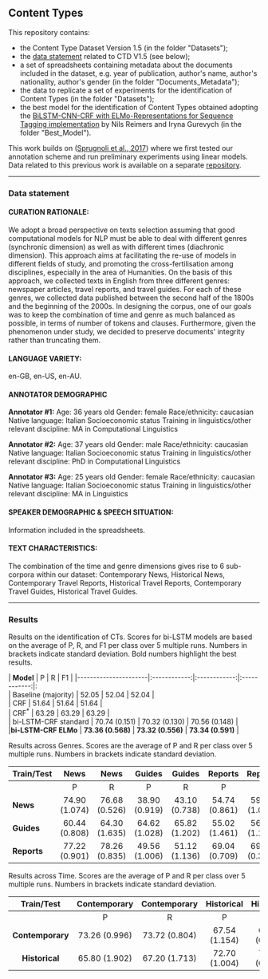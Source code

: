 ## Content Types

This repository contains:
- the Content Type Dataset Version 1.5 (in the folder "Datasets");
- the [data statement](https://www.mitpressjournals.org/doi/pdf/10.1162/tacl_a_00041) related to CTD V1.5 (see below);
- a set of spreadsheets containing metadata about the documents included in the dataset, e.g. year of publication, author's name, author's nationality, author's gender (in the folder "Documents_Metadata");
- the data to replicate a set of experiments for the identification of Content Types (in the folder "Datasets");
- the best model for the identification of Content Types obtained adopting the [BiLSTM-CNN-CRF with ELMo-Representations for Sequence Tagging implementation](https://github.com/UKPLab/elmo-bilstm-cnn-crf) by Nils Reimers and Iryna Gurevych (in the folder "Best_Model").

This work builds on ([Sprugnoli et al., 2017](https://www.aclweb.org/anthology/E17-2042.pdf)) where we first tested our annotation scheme and run preliminary experiments using linear models. Data related to this previous work is available on a separate [repository](https://github.com/dhfbk/content-types).



------------

### Data statement

#### CURATION RATIONALE: 
We adopt a broad perspective on texts selection assuming that good computational models for NLP must be able to deal with different genres (synchronic dimension) as well as with different times (diachronic dimension). This approach aims at facilitating the re-use of models in different fields of study, and promoting the cross-fertilisation among disciplines, especially in the area of Humanities. On the basis of this approach, we collected texts in English from three different genres: newspaper articles, travel reports, and travel guides. For each of these genres, we collected data published between the second half of the 1800s and the beginning of the 2000s. In designing the corpus, one of our goals was to keep the combination of time and genre as much balanced as possible, in terms of number of tokens and clauses. Furthermore, given the phenomenon under study, we decided to preserve documents' integrity rather than truncating them. 

#### LANGUAGE VARIETY:
en-GB, en-US, en-AU.

#### ANNOTATOR DEMOGRAPHIC
**Annotator #1:**
Age: 36 years old
Gender: female
Race/ethnicity: caucasian
Native language: Italian
Socioeconomic status
Training in linguistics/other relevant discipline: MA in Computational Linguistics

**Annotator #2:**
Age: 37 years old
Gender: male
Race/ethnicity: caucasian
Native language: Italian
Socioeconomic status
Training in linguistics/other relevant discipline: PhD in Computational Linguistics

**Annotator #3:**
Age: 25 years old
Gender: female
Race/ethnicity: caucasian
Native language: Italian
Socioeconomic status
Training in linguistics/other relevant discipline: MA in Linguistics

#### SPEAKER DEMOGRAPHIC & SPEECH SITUATION: 
Information included in the spreadsheets. 

#### TEXT CHARACTERISTICS: 
The combination of the time and genre dimensions gives rise to 6 sub-corpora within our dataset: Contemporary News, Historical News, Contemporary Travel Reports, Historical Travel Reports, Contemporary Travel Guides, Historical Travel Guides. 

------------

### Results
Results on the identification of CTs. Scores for bi-LSTM models are based on the average of P, R, and F1 per class over 5 multiple runs. Numbers in brackets indicate standard deviation. Bold numbers highlight the best results. 


| **Model** | P | R | F1 |
|----------------------|:------------:|:------------:|:------------:|:  
| Baseline (majority) | 52.05 | 52.04 | 52.04 |  
| CRF | 51.64 | 51.64 | 51.64 |  
| CRF<sup>*</sup> | 63.29 | 63.29 | 63.29 |  
| bi-LSTM-CRF standard | 70.74 (0.151) | 70.32 (0.130) | 70.56 (0.148) |  
|**bi-LSTM-CRF ELMo** | **73.36 (0.568)** | **73.32 (0.556)** | **73.34 (0.591)** |


Results across Genres. Scores are the average of P and R per class over 5 multiple runs. Numbers in brackets indicate standard deviation.

| Train/Test |      News     |      News     |     Guides    |     Guides    |    Reports    |    Reports    |
|------------|:-------------:|:-------------:|:-------------:|:-------------:|:-------------:|:-------------:|
|            |       P       |       R       |       P       |       R       |       P       |       R       |
| **News**       | 74.90 (1.074) | 76.68 (0.526) | 38.90 (0.919) | 43.10 (0.738) | 54.74 (0.861) | 59.74 (1.031) |
| **Guides**     | 60.44 (0.808) | 64.30 (1.635) | 64.62 (1.028) | 65.82 (1.202) | 55.02 (1.461) | 56.68 (1.121) |
| **Reports**    | 77.22 (0.901) | 78.26 (0.835) | 49.56 (1.006) | 51.12 (1.136) | 69.04 (0.709) | 69.56 (0.391) |



Results across Time. Scores are the average of P and R per class over 5 multiple runs. Numbers in brackets indicate standard deviation.

|  Train/Test  |  Contemporary |  Contemporary |   Historical  |   Historical  |
|:------------:|:-------------:|:-------------:|:-------------:|:-------------:|
|              |       P       |       R       |       P       |       R       |
| **Contemporary** | 73.26 (0.996) | 73.72 (0.804) | 67.54 (1.154) | 67.96 (0.541) |
| **Historical**   | 65.80 (1.902) | 67.20 (1.713) | 72.70 (1.004) | 73.30 (0.812) |


